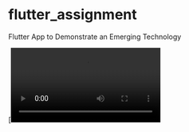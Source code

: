 # flutter_assignment
Flutter App to Demonstrate an Emerging Technology

[![Click to view video demo](flutter_assignment/flutter.mov)
